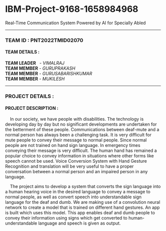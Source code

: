 # IBM-Project-9168-1658984968
Real-Time Communication System Powered by AI for Specially Abled
<hr>

### TEAM ID : PNT2022TMID02070
#### TEAM DETAILS :
**TEAM LEADER** &nbsp;&nbsp;- _VIMALRAJ_<br>
**TEAM MEMBER** - _GURUPRAKASH_<br>
**TEAM MEMBER** - _GURUSABARISHKUMAR_<br>
**TEAM MEMBER** - _MUKILESH_<br>

<hr>

### PROJECT DETAILS :
#### PROJECT DESCRIPTION :
&nbsp;&nbsp;&nbsp;&nbsp;In our society, we have people with disabilities. The technology is developing day by day but no significant developments are undertaken for the betterment of these people. Communications between deaf-mute and a normal person has always been a challenging task. It is very difficult for mute people to convey their message to normal people. Since normal people are not trained on hand sign language. In emergency times conveying their message is very difficult. The human hand has remained a popular choice to convey information in situations where other forms like speech cannot be used. Voice Conversion System with Hand Gesture Recognition and translation will be very useful to have a proper conversation between a normal person and an impaired person in any language.

&nbsp;&nbsp;&nbsp;&nbsp;The project aims to develop a system that converts the sign language into a human hearing voice in the desired language to convey a message to normal people, as well as convert speech into understandable sign language for the deaf and dumb. We are making use of a convolution neural network to create a model that is trained on different hand gestures. An app is built which uses this model. This app enables deaf and dumb people to convey their information using signs which get converted to human-understandable language and speech is given as output.
